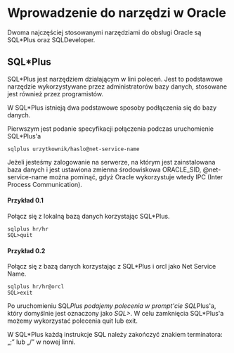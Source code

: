 # Wprowadzenie do narzędzi w Oracle

Dwoma najczęściej stosowanymi narzędziami do obsługi Oracle są SQL*Plus oraz SQLDeveloper.

## SQL*Plus

SQL*Plus jest narzędziem działającym w lini poleceń. Jest to podstawowe narzędzie wykorzystywane przez administratorów bazy danych, stosowane jest również przez programistów. 

W SQL*Plus istnieją dwa podstawowe sposoby podłączenia się do bazy danych.

Pierwszym jest podanie specyfikacji połączenia podczas uruchomienie SQL*Plus'a

```
sqlplus urzytkownik/haslo@net-service-name
```

Jeżeli jesteśmy zalogowanie na serwerze, na którym jest zainstalowana baza danych i jest ustawiona zmienna środowiskowa ORACLE_SID, @net-service-name można pominąć, gdyż Oracle wykorzystuje wtedy IPC (Inter Process Communication).

#### Przykład 0.1

Połącz się z lokalną bazą danych korzystając SQL*Plus.

```
sqlplus hr/hr
SQL>quit
```

#### Przykład 0.2

Połącz się z bazą danych korzystając z SQL*Plus i orcl jako Net Service Name.

```
sqlplus hr/hr@orcl
SQL>exit
```

Po uruchomieniu SQL*Plus podajemy polecenia w prompt'cie SQL*Plus'a, który domyślnie jest oznaczony jako *SQL>*. W celu zamknięcia SQL*Plus'a możemy wykorzystać polecenia quit lub exit.



W SQL*Plus każdą instrukcje SQL należy zakończyć znakiem terminatora: „;” lub „/” w nowej linni.